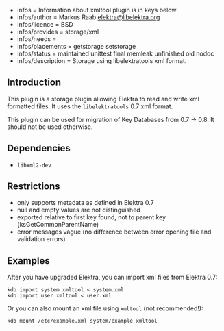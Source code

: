 - infos = Information about xmltool plugin is in keys below
- infos/author = Markus Raab <elektra@libelektra.org>
- infos/licence = BSD
- infos/provides = storage/xml
- infos/needs =
- infos/placements = getstorage setstorage
- infos/status = maintained unittest final memleak unfinished old nodoc
- infos/description = Storage using libelektratools xml format.

## Introduction

This plugin is a storage plugin allowing Elektra to read and write xml
formatted files. It uses the `libelektratools` 0.7 xml format.

This plugin can be used for migration of Key Databases
from 0.7 -> 0.8. It should not be used otherwise.

## Dependencies

- `libxml2-dev`

## Restrictions

- only supports metadata as defined in Elektra 0.7
- null and empty values are not distinguished
- exported relative to first key found, not to parent key (ksGetCommonParentName)
- error messages vague (no difference between error opening file and validation errors)

## Examples

After you have upgraded Elektra, you can import xml files from Elektra 0.7:

    kdb import system xmltool < system.xml
    kdb import user xmltool < user.xml

Or you can also mount an xml file using `xmltool` (not recommended!):

    kdb mount /etc/example.xml system/example xmltool
